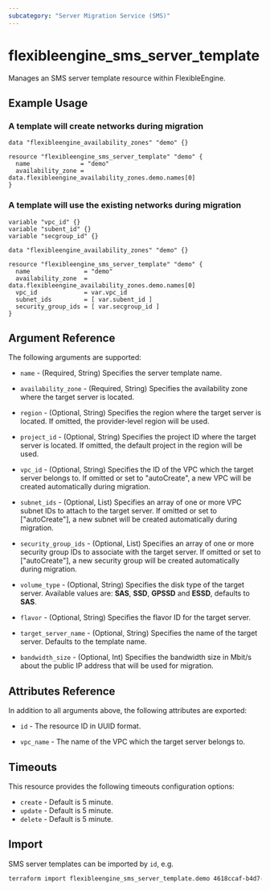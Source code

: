 ```yaml
---
subcategory: "Server Migration Service (SMS)"
---
```


# flexibleengine_sms_server_template

Manages an SMS server template resource within FlexibleEngine.

## Example Usage

### A template will create networks during migration

```hcl
data "flexibleengine_availability_zones" "demo" {}

resource "flexibleengine_sms_server_template" "demo" {
  name              = "demo"
  availability_zone = data.flexibleengine_availability_zones.demo.names[0]
}
```

### A template will use the existing networks during migration

```hcl
variable "vpc_id" {}
variable "subent_id" {}
variable "secgroup_id" {}

data "flexibleengine_availability_zones" "demo" {}

resource "flexibleengine_sms_server_template" "demo" {
  name               = "demo"
  availability_zone  = data.flexibleengine_availability_zones.demo.names[0]
  vpc_id             = var.vpc_id
  subnet_ids         = [ var.subent_id ]
  security_group_ids = [ var.secgroup_id ]
}
```

## Argument Reference

The following arguments are supported:

* `name` - (Required, String) Specifies the server template name.

* `availability_zone` - (Required, String) Specifies the availability zone where the target server is located.

* `region` - (Optional, String) Specifies the region where the target server is located.
  If omitted, the provider-level region will be used.

* `project_id` - (Optional, String) Specifies the project ID where the target server is located.
  If omitted, the default project in the region will be used.

* `vpc_id` - (Optional, String) Specifies the ID of the VPC which the target server belongs to.
  If omitted or set to "autoCreate", a new VPC will be created automatically during migration.

* `subnet_ids` - (Optional, List) Specifies an array of one or more VPC subnet IDs to attach to the target server.
  If omitted or set to ["autoCreate"], a new subnet will be created automatically during migration.

* `security_group_ids` - (Optional, List) Specifies an array of one or more security group IDs to associate with
  the target server. If omitted or set to ["autoCreate"], a new security group will be created automatically during migration.

* `volume_type` - (Optional, String) Specifies the disk type of the target server. Available values are: **SAS**, **SSD**,
  **GPSSD** and **ESSD**, defaults to **SAS**.

* `flavor` - (Optional, String) Specifies the flavor ID for the target server.

* `target_server_name` - (Optional, String) Specifies the name of the target server. Defaults to the template name.

* `bandwidth_size` - (Optional, Int) Specifies the bandwidth size in Mbit/s about the public IP address
  that will be used for migration.

## Attributes Reference

In addition to all arguments above, the following attributes are exported:

* `id` - The resource ID in UUID format.

* `vpc_name` - The name of the VPC which the target server belongs to.

## Timeouts

This resource provides the following timeouts configuration options:

* `create` - Default is 5 minute.
* `update` - Default is 5 minute.
* `delete` - Default is 5 minute.

## Import

SMS server templates can be imported by `id`, e.g.

```sh
terraform import flexibleengine_sms_server_template.demo 4618ccaf-b4d7-43b9-b958-3df3b885126d
```
